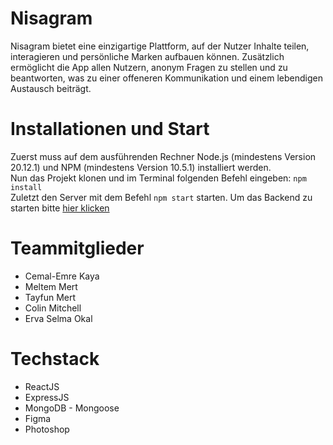 # Nisagram
Nisagram bietet eine einzigartige Plattform, auf der Nutzer Inhalte 
teilen, interagieren und persönliche Marken aufbauen können. Zusätzlich
ermöglicht die App allen Nutzern, anonym Fragen zu stellen und zu beantworten, was
zu einer offeneren Kommunikation und einem lebendigen Austausch beiträgt.

# Installationen und Start
Zuerst muss auf dem ausführenden Rechner Node.js (mindestens Version 20.12.1) und NPM (mindestens Version 10.5.1) installiert werden.  
Nun das Projekt klonen und im Terminal folgenden Befehl eingeben: `npm install`  
Zuletzt den Server mit dem Befehl `npm start` starten.
Um das Backend zu starten bitte [hier klicken](https://github.com/emre19K/nisagrambackend)

# Teammitglieder

- Cemal-Emre Kaya
- Meltem Mert 
- Tayfun Mert 
- Colin Mitchell
- Erva Selma Okal

# Techstack

- ReactJS
- ExpressJS
- MongoDB - Mongoose 
- Figma
- Photoshop
